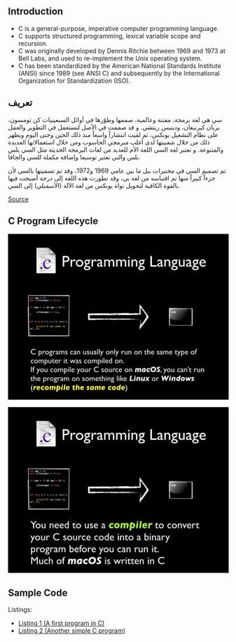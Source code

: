 ## Introduction

- C is a general-purpose, imperative computer programming language.
- C supports structured programming, lexical variable scope and recursion.
- C was originally developed by Dennis Ritchie between 1969 and 1973 at Bell Labs, and used to re-implement the Unix operating system.
- C has been standardized by the American National Standards Institute (ANSI) since 1989 (see ANSI C) and subsequently by the International Organization for Standardization (ISO).

## تعريف

سي هي لغة برمجة، مقننة وعالمية، صممها وطوّرها في أوائل السبعينيات كن تومسون، بريان كيرنيغان، ودينيس ريتشي. و قد صممت في الأصل لتستعمل في التطوير والعمل على نظام التشغيل يونكس، ثم لقيت انتشاراً واسعاً منذ ذلك الحين وحتى اليوم ويظهر ذلك من خلال شعبيتها لدى أغلب مبرمجي الحاسوب ومن خلال استعمالاتها العديدة والمتنوعة. و تعتبر لغة السي اللغة الأم للعديد من لغات البرمجة الحديثة مثل السي بلس بلس والتي تعتبر توسيعا وإضافة مكملة للسي والجافا.

تم تصميم السي في مختبرات بيل ما بين عامي 1969 و1972، وقد تم تسميتها بالسي لأن جزءاً كبيراً منها تم اقتباسه من لغة بي، وقد تطورت هذه اللغة إلى درجة أصبحت فيها بالقوة الكافية لتحويل نواة يونكس من لغة الاَلة (الأسمبلي) إلى السي.


[Source](https://ar.wikipedia.org/wiki/سي_(لغة_برمجة))

## C Program Lifecycle

![Screenshot](https://github.com/youldash/48021503/raw/master/Misc/C.Lang.001.png)

![Screenshot](https://github.com/youldash/48021503/raw/master/Misc/C.Lang.002.png)

## Sample Code

Listings:

- [Listing 1 (A first program in C)](https://github.com/youldash/48021503/tree/master/Chapter%201)
- [Listing 2 (Another simple C program)](https://github.com/youldash/48021503/tree/master/Chapter%202)
